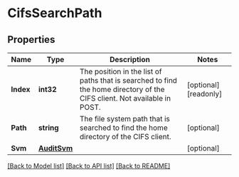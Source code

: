 # CifsSearchPath

## Properties

Name | Type | Description | Notes
------------ | ------------- | ------------- | -------------
**Index** | **int32** | The position in the list of paths that is searched to find the home directory of the CIFS client. Not available in POST. | [optional] [readonly] 
**Path** | **string** | The file system path that is searched to find the home directory of the CIFS client. | [optional] 
**Svm** | [**AuditSvm**](audit_svm.md) |  | [optional] 

[[Back to Model list]](../README.md#documentation-for-models) [[Back to API list]](../README.md#documentation-for-api-endpoints) [[Back to README]](../README.md)



